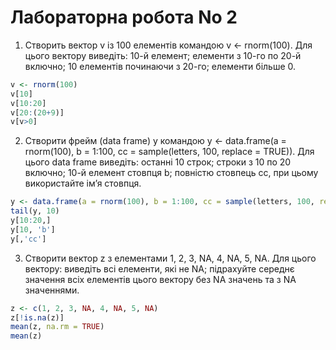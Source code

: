 # Лабораторна робота No 2

1. Створить вектор v із 100 елементів командою v <- rnorm(100). Для цього вектору виведіть: 10-й елемент; елементи з 10-го по 20-й включно; 10 елементів починаючи з 20-го; елементи більше 0.

```R
v <- rnorm(100)
v[10]
v[10:20]
v[20:(20+9)]
v[v>0]
```

2. Створити фрейм (data frame) y командою y <- data.frame(a = rnorm(100), b = 1:100, cc = sample(letters, 100, replace = TRUE)). Для цього data frame виведіть: останні 10 строк; строки з 10 по 20 включно; 10-й елемент стовпця b; повністю стовпець cc, при цьому використайте ім’я стовпця.

```R
y <- data.frame(a = rnorm(100), b = 1:100, cc = sample(letters, 100, replace = TRUE))
tail(y, 10)
y[10:20,]
y[10, 'b']
y[,'cc']
```

3. Створити вектор z з елементами 1, 2, 3, NA, 4, NA, 5, NA. Для цього вектору: виведіть всі елементи, які не NA; підрахуйте середнє значення всіх елементів цього вектору без NA значень та з NA значеннями.

```R
z <- c(1, 2, 3, NA, 4, NA, 5, NA)
z[!is.na(z)]
mean(z, na.rm = TRUE)
mean(z)
```
